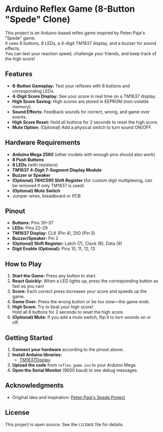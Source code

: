# Arduino Reflex Game (8-Button "Spede" Clone)

This project is an Arduino-based reflex game inspired by Peten Paja's "Spede" game.  
It uses 8 buttons, 8 LEDs, a 4-digit TM1637 display, and a buzzer for sound effects.  
You can test your reaction speed, challenge your friends, and keep track of the high score!

## Features

- **8-Button Gameplay:** Test your reflexes with 8 buttons and corresponding LEDs.
- **4-Digit Score Display:** See your score in real time on a TM1637 display.
- **High Score Saving:** High scores are stored in EEPROM (non-volatile memory).
- **Sound Effects:** Feedback sounds for correct, wrong, and game over events.
- **High Score Reset:** Hold all buttons for 2 seconds to reset the high score.
- **Mute Option:** (Optional) Add a physical switch to turn sound ON/OFF.

## Hardware Requirements

- **Arduino Mega 2560** (other models with enough pins should also work)
- **8 Push Buttons**
- **8 LEDs** (with resistors)
- **TM1637 4-Digit 7-Segment Display Module**
- **Buzzer or Speaker**
- **(Optional) 74HC595 Shift Register** (for custom digit multiplexing, can be removed if only TM1637 is used)
- **(Optional) Mute Switch**
- Jumper wires, breadboard or PCB

## Pinout

- **Buttons:** Pins 30–37
- **LEDs:** Pins 22–29
- **TM1637 Display:** CLK (Pin 4), DIO (Pin 5)
- **Buzzer/Speaker:** Pin 2
- **(Optional) Shift Register:** Latch (7), Clock (8), Data (9)
- **Digit Enable (Optional):** Pins 10, 11, 12, 13

## How to Play

1. **Start the Game:** Press any button to start.
2. **React Quickly:** When a LED lights up, press the corresponding button as fast as you can!
3. **Score:** Each correct press increases your score and speeds up the game.
4. **Game Over:** Press the wrong button or be too slow—the game ends.
5. **High Score:** Try to beat your high score!  
   Hold all 8 buttons for 2 seconds to reset the high score.
6. **(Optional) Mute:** If you add a mute switch, flip it to turn sounds on or off.

## Getting Started

1. **Connect your hardware** according to the pinout above.
2. **Install Arduino libraries:**
    - [TM1637Display](https://github.com/avishorp/TM1637)
3. **Upload the code** from `reflex_game.ino` to your Arduino Mega.
4. **Open the Serial Monitor** (9600 baud) to see debug messages.

## Acknowledgments

- Original idea and inspiration: [Peten Paja's Spede Project](http://petenpaja.blogspot.com/2013/04/first-project-arduino-spede.html?m=1)

## License

This project is open source. See the `LICENSE` file for details.
